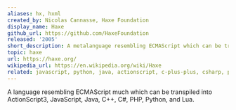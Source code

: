 ```yaml
---
aliases: hx, hxml
created_by: Nicolas Cannasse, Haxe Foundation
display_name: Haxe
github_url: https://github.com/HaxeFoundation
released: '2005'
short_description: A metalanguage resembling ECMAScript which can be transpiled into a variety of languages.
topic: haxe
url: https://haxe.org/
wikipedia_url: https://en.wikipedia.org/wiki/Haxe
related: javascript, python, java, actionscript, c-plus-plus, csharp, php, lua
---
```

A language resembling ECMAScript much which can be transpiled into ActionScript3, JavaScript, Java, C++, C#, PHP, Python, and Lua.
